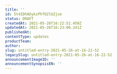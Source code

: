 ```yaml
---
title: ''
id: 5t4IDhADykzPhfO2lUZjse
status: DRAFT
createdAt: 2021-05-26T16:22:52.450Z
updatedAt: 2021-05-26T16:23:00.241Z
publishedAt: 
contentType: updates
productTeam: 
author: 
slug: untitled-entry-2021-05-26-at-16-22-52
legacySlug: untitled-entry-2021-05-26-at-16-22-52
announcementImageID: ''
announcementSynopsisEN: ''
---
```




